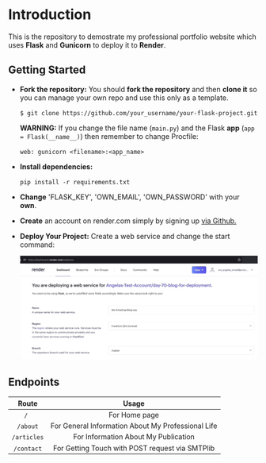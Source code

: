 # Introduction
  This is the repository to demostrate my professional portfolio website which uses **Flask** and **Gunicorn** to deploy it to **Render**. 
## Getting Started
- **Fork the repository:** You should **fork the repository** and then **clone it** so you can manage your own repo and use this only as a template.
  ```
  $ git clone https://github.com/your_username/your-flask-project.git
  ```
  
  **WARNING:** If you change the file name (`main.py`) and the Flask **app** (`app = Flask(__name__)`) then remember to change Procfile:
  ```
  web: gunicorn <filename>:<app_name>
  ```

- **Install dependencies:**

  ```
  pip install -r requirements.txt
  ```

- **Change** 'FLASK_KEY', 'OWN_EMAIL', 'OWN_PASSWORD' with your **own**.

- **Create** an account on render.com simply by signing up [via Github.](https://dashboard.render.com/login)

- **Deploy Your Project:**
    Create a web service and change the start command:
   <div align="center"><img src="example-render.gif" alt="GIF showing web service creation on render." /></div>

## Endpoints
|Route |Usage |
| :-:  | :-: |
|`/ `  | For Home page|
|`/about`  | For General Information About My Professional Life|
|`/articles`  | For Information About My Publication|
|`/contact`  | For Getting Touch with POST request via SMTPlib|
